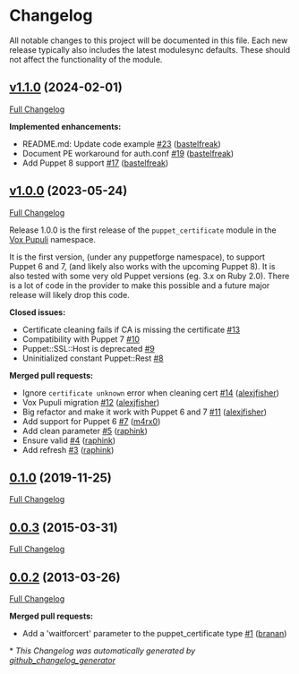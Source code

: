 # Changelog

All notable changes to this project will be documented in this file.
Each new release typically also includes the latest modulesync defaults.
These should not affect the functionality of the module.

## [v1.1.0](https://github.com/voxpupuli/puppet-puppet_certificate/tree/v1.1.0) (2024-02-01)

[Full Changelog](https://github.com/voxpupuli/puppet-puppet_certificate/compare/v1.0.0...v1.1.0)

**Implemented enhancements:**

- README.md: Update code example [\#23](https://github.com/voxpupuli/puppet-puppet_certificate/pull/23) ([bastelfreak](https://github.com/bastelfreak))
- Document PE workaround for auth.conf [\#19](https://github.com/voxpupuli/puppet-puppet_certificate/pull/19) ([bastelfreak](https://github.com/bastelfreak))
- Add Puppet 8 support [\#17](https://github.com/voxpupuli/puppet-puppet_certificate/pull/17) ([bastelfreak](https://github.com/bastelfreak))

## [v1.0.0](https://github.com/voxpupuli/puppet-puppet_certificate/tree/v1.0.0) (2023-05-24)

[Full Changelog](https://github.com/voxpupuli/puppet-puppet_certificate/compare/0.1.0...v1.0.0)

Release 1.0.0 is the first release of the `puppet_certificate` module in the [Vox Pupuli](https://voxpupuli.org/) namespace.

It is the first version, (under any puppetforge namespace), to support Puppet 6 and 7, (and likely also works with the upcoming Puppet 8). It is also tested with some very old Puppet versions (eg. 3.x on Ruby 2.0).  There is a lot of code in the provider to make this possible and a future major release will likely drop this code.

**Closed issues:**

- Certificate cleaning fails if CA is missing the certificate [\#13](https://github.com/voxpupuli/puppet-puppet_certificate/issues/13)
- Compatibility with Puppet 7 [\#10](https://github.com/voxpupuli/puppet-puppet_certificate/issues/10)
- Puppet::SSL::Host is deprecated [\#9](https://github.com/voxpupuli/puppet-puppet_certificate/issues/9)
- Uninitialized constant Puppet::Rest [\#8](https://github.com/voxpupuli/puppet-puppet_certificate/issues/8)

**Merged pull requests:**

- Ignore `certificate unknown` error when cleaning cert [\#14](https://github.com/voxpupuli/puppet-puppet_certificate/pull/14) ([alexjfisher](https://github.com/alexjfisher))
- Vox Pupuli migration [\#12](https://github.com/voxpupuli/puppet-puppet_certificate/pull/12) ([alexjfisher](https://github.com/alexjfisher))
- Big refactor and make it work with Puppet 6 and 7 [\#11](https://github.com/voxpupuli/puppet-puppet_certificate/pull/11) ([alexjfisher](https://github.com/alexjfisher))
- Add support for Puppet 6 [\#7](https://github.com/voxpupuli/puppet-puppet_certificate/pull/7) ([m4rx0](https://github.com/m4rx0))
- Add clean parameter [\#5](https://github.com/voxpupuli/puppet-puppet_certificate/pull/5) ([raphink](https://github.com/raphink))
- Ensure valid [\#4](https://github.com/voxpupuli/puppet-puppet_certificate/pull/4) ([raphink](https://github.com/raphink))
- Add refresh [\#3](https://github.com/voxpupuli/puppet-puppet_certificate/pull/3) ([raphink](https://github.com/raphink))

## [0.1.0](https://github.com/voxpupuli/puppet-puppet_certificate/tree/0.1.0) (2019-11-25)

[Full Changelog](https://github.com/voxpupuli/puppet-puppet_certificate/compare/0.0.3...0.1.0)

## [0.0.3](https://github.com/voxpupuli/puppet-puppet_certificate/tree/0.0.3) (2015-03-31)

[Full Changelog](https://github.com/voxpupuli/puppet-puppet_certificate/compare/0.0.2...0.0.3)

## [0.0.2](https://github.com/voxpupuli/puppet-puppet_certificate/tree/0.0.2) (2013-03-26)

[Full Changelog](https://github.com/voxpupuli/puppet-puppet_certificate/compare/cee4fc166c485ad3cb0c496e7d6d57d621aa921b...0.0.2)

**Merged pull requests:**

- Add a 'waitforcert' parameter to the puppet\_certificate type [\#1](https://github.com/voxpupuli/puppet-puppet_certificate/pull/1) ([branan](https://github.com/branan))



\* *This Changelog was automatically generated by [github_changelog_generator](https://github.com/github-changelog-generator/github-changelog-generator)*
